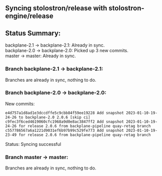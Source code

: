 ## Syncing stolostron/release with stolostron-engine/release

## Status Summary:

backplane-2.1 -> backplane-2.1: Already in sync.  
backplane-2.0 -> backplane-2.0: Picked up 3 new commits.  
master -> master: Already in sync.  

### Branch backplane-2.1 -> backplane-2.1:

Branches are already in sync, nothing to do.

### Branch backplane-2.0 -> backplane-2.0:

New commits:

```
e4d757a1d8ad1e3dccdffe5c9cbb84f59ee19228 Add snapshot 2023-01-10-19-24-26 to backplane-2.0 2.0.6 [skip ci]
c9fec3f6ced4619060cfc1968a9d0e8ac3847ff2 Add snapshot 2023-01-10-19-24-26 for release 2.0.6 from backplane-pipeline quay-retag branch
c557786567a6a1221d9031ef6b97b99c529fe773 Add snapshot 2023-01-10-19-23-49 for release 2.0.6 from backplane-pipeline quay-retag branch
```

Status: Syncing successful

### Branch master -> master:

Branches are already in sync, nothing to do.
